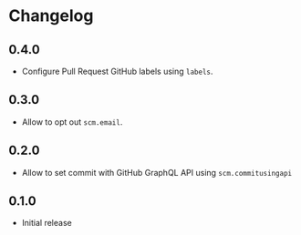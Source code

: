 # Changelog

## 0.4.0

* Configure Pull Request GitHub labels using `labels`.

## 0.3.0

* Allow to opt out `scm.email`.

## 0.2.0

  * Allow to set commit with GitHub GraphQL API using `scm.commitusingapi`

## 0.1.0

  * Initial release
